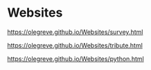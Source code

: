 # Websites
https://olegreve.github.io/Websites/survey.html

https://olegreve.github.io/Websites/tribute.html

https://olegreve.github.io/Websites/python.html
